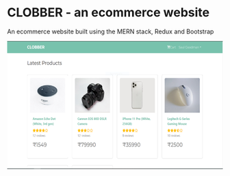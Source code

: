 # CLOBBER - an ecommerce website

An ecommerce website built using the MERN stack, Redux and Bootstrap

<div>
 <img src="https://github.com/sumitdas079/Clobber_MERN/blob/master/images/homescreen.PNG" alt="home page" width="534" height="300"/>
</div>
